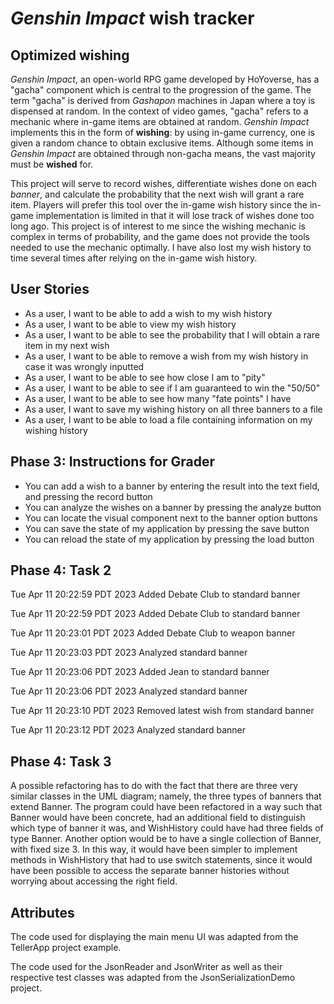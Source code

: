 # *Genshin Impact* wish tracker

## Optimized wishing

*Genshin Impact*, an open-world RPG game developed by
HoYoverse, has a "gacha" component which is central
to the progression of the game. The term "gacha" 
is derived from *Gashapon* machines in Japan where
a toy is dispensed at random. In the context of
video games, "gacha" refers to a mechanic where in-game
items are obtained at random. *Genshin Impact*
implements this in the form of **wishing**: by using
in-game currency, one is given a random chance to 
obtain exclusive items. Although some items
in *Genshin Impact* are obtained through non-gacha
means, the vast majority must be **wished** for.


 This project will serve to record wishes, differentiate 
 wishes done on each *banner*, and calculate the probability 
 that the next wish will grant a rare item. Players will 
 prefer this tool over the in-game wish history since the 
 in-game implementation is limited in that it will
 lose track of wishes done too long ago. This project is of
 interest to me since the wishing mechanic is complex
 in terms of probability, and the game does not provide the
 tools needed to use the mechanic optimally. I have also 
 lost my wish history to time several times after relying 
 on the in-game wish history.
 

## User Stories

- As a user, I want to be able to add a wish to my wish history
- As a user, I want to be able to view my wish history
- As a user, I want to be able to see the probability that I will
obtain a rare item in my next wish
- As a user, I want to be able to remove a wish from my wish history
in case it was wrongly inputted
- As a user, I want to be able to see how close I am to "pity"
- As a user, I want to be able to see if I am guaranteed to win
the "50/50"
- As a user, I want to be able to see how many "fate points" I have
- As a user, I want to save my wishing history on all three banners to a file
- As a user, I want to be able to load a file containing 
information on my wishing history

## Phase 3: Instructions for Grader

- You can add a wish to a banner by entering the result into the text field, and
pressing the record button
- You can analyze the wishes on a banner by pressing the analyze button
- You can locate the visual component next to the banner option buttons
- You can save the state of my application by pressing the save button
- You can reload the state of my application by pressing the load button

## Phase 4: Task 2

Tue Apr 11 20:22:59 PDT 2023
Added Debate Club to standard banner

Tue Apr 11 20:22:59 PDT 2023
Added Debate Club to standard banner

Tue Apr 11 20:23:01 PDT 2023
Added Debate Club to weapon banner

Tue Apr 11 20:23:03 PDT 2023
Analyzed standard banner

Tue Apr 11 20:23:06 PDT 2023
Added Jean to standard banner

Tue Apr 11 20:23:06 PDT 2023
Analyzed standard banner

Tue Apr 11 20:23:10 PDT 2023
Removed latest wish from standard banner

Tue Apr 11 20:23:12 PDT 2023
Analyzed standard banner

## Phase 4: Task 3

A possible refactoring has to do with the fact that there are three very similar
classes in the UML diagram; namely, the three types of banners that extend Banner.
The program could have been refactored in a way such that Banner would have been
concrete, had an additional field to distinguish which type of banner it was, and 
WishHistory could have had three fields of type Banner. Another option would be
to have a single collection of Banner, with fixed size 3. In this way, it would have
been simpler to implement methods in WishHistory that had to use switch statements,
since it would have been possible to access the separate banner histories without
worrying about accessing the right field.


## Attributes

The code used for displaying the main menu UI was adapted from the 
TellerApp project example.

The code used for the JsonReader and JsonWriter as well as their respective test
classes was adapted from the JsonSerializationDemo project.